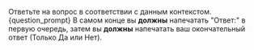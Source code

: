 Ответьте на вопрос в соответствии с данным контекстом.
{question_prompt}
В самом конце вы **должны** напечатать "Ответ:" в первую очередь, затем вы **должны** напечатать ваш окончательный ответ (Только Да или Нет).